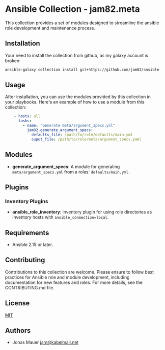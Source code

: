 # Ansible Collection - jam82.meta

This collection provides a set of modules designed to streamline the ansible
role development and maintenance process.

## Installation

Your need to install the collection from github, as my galaxy account is broken:

```bash
ansible-galaxy collection install git+https://github.com/jam82/ansible-collection-meta.git,main
```

## Usage

After installation, you can use the modules provided by this collection in your playbooks. Here's an example of how to use a module from this collection:

```yaml
    - hosts: all
      tasks:
        - name: "Generate meta/argument_specs.yml"
          jam82.generate_argument_specs:
            defaults_file: /path/to/role/defaults/main.yml
            ouput_file: /path/to/role/meta/argument_specs.yaml
```

## Modules

- **generate_argument_specs**: A module for generating `meta/argument_specs.yml` from a roles' `defaults/main.yml`.

## Plugins

### Inventory Plugins

- **ansible_role_inventory**: Inventory plugin for using role directories as inventory hosts with `ansible_connection=local`.

## Requirements

- Ansible 2.15 or later.

## Contributing

Contributions to this collection are welcome. Please ensure to follow best practices for Ansible role and module development, including documentation for new features and roles. For more details, see the CONTRIBUTING.md file.

## License

[MIT](LICENSE)

## Authors

- Jonas Mauer <jam@kabelmail.net>

